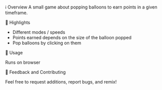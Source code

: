 ℹ️ Overview
A small game about popping balloons to earn points in a given timeframe.

🌟 Highlights
- Different modes / speeds
- Points earned depends on the size of the balloon popped
- Pop balloons by clicking on them

🚀 Usage

Runs on browser

💭 Feedback and Contributing

Feel free to request additions, report bugs, and remix!

